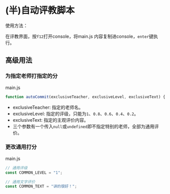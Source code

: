 # (半)自动评教脚本

使用方法：

在评教界面，按`f12`打开console，将main.js 内容复制进console，`enter`键执行。

## 高级用法

### 为指定老师打指定的分

main.js

```js
function autoCommit(exclusiveTeacher, exclusiveLevel, exclusiveText) { ... }
```

+ exclusiveTeacher: 指定的老师名。
+ exclusiveLevel: 指定的评级，只能为`1`、`0.8`、`0.6`、`0.4`、`0.2`。
+ exclusiveText: 指定的主观评价内容。
+ 三个参数有一个传入`null`或`undefined`即不指定特别的老师，全部为通用评价。

### 更改通用打分

main.js

```js
// 通用评级
const COMMON_LEVEL = "1";

// 通用文字评价
const COMMON_TEXT = "讲的很好！";
```
